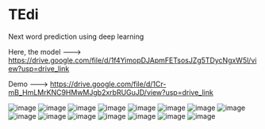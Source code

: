 # TEdi
Next word prediction using deep learning

Here, the model --->  https://drive.google.com/file/d/1f4YimopDJApmFETsosJZg5TDycNgxW5l/view?usp=drive_link

Demo            --->  https://drive.google.com/file/d/1Cr-mB_HmLMrKNC9HMwMJgb2xrbRUGuJD/view?usp=drive_link

![image](https://github.com/Abdul-Rahman-26/TEdi/assets/113432797/66d9750c-f27f-4b06-abca-8e5c7bfc3ff6)
![image](https://github.com/Abdul-Rahman-26/TEdi/assets/113432797/72ebaa61-86c9-46c2-b056-62f7f91b5002)
![image](https://github.com/Abdul-Rahman-26/TEdi/assets/113432797/5e2d7f60-ceec-493d-a827-835c68ed4eba)
![image](https://github.com/Abdul-Rahman-26/TEdi/assets/113432797/df383f58-24a3-4519-a8db-d7ac4ef43ec9)
![image](https://github.com/Abdul-Rahman-26/TEdi/assets/113432797/8de0a05c-f6df-4cbd-a2a6-3db32e092181)
![image](https://github.com/Abdul-Rahman-26/TEdi/assets/113432797/0a12f701-390c-4926-ae61-5586c9ae6230)
![image](https://github.com/Abdul-Rahman-26/TEdi/assets/113432797/01bb00ad-92fd-46bd-b62a-4431746771e9)
![image](https://github.com/Abdul-Rahman-26/TEdi/assets/113432797/5a942d7d-03d3-464f-8510-843e953d8558)
![image](https://github.com/Abdul-Rahman-26/TEdi/assets/113432797/e3050143-73bb-4b20-b75f-2a1742c275a9)
![image](https://github.com/Abdul-Rahman-26/TEdi/assets/113432797/34834ce2-538c-423f-9045-5987d5951cc5)
![image](https://github.com/Abdul-Rahman-26/TEdi/assets/113432797/cb1e5143-cbd9-4c3a-86a9-2d2b2d90e3ec)
![image](https://github.com/Abdul-Rahman-26/TEdi/assets/113432797/fc729839-1d40-46ed-8ad9-8db5a52a2dba)
![image](https://github.com/Abdul-Rahman-26/TEdi/assets/113432797/d2a5f5ed-ab43-4131-a339-6e23461bc221)
![image](https://github.com/Abdul-Rahman-26/TEdi/assets/113432797/e69a9502-726d-4c90-bc64-523319841665)
![image](https://github.com/Abdul-Rahman-26/TEdi/assets/113432797/e7ddb4b3-f650-42e6-a5ce-b2aba5549cdd)
